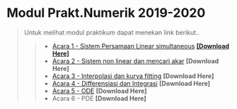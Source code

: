 # Modul Prakt.Numerik 2019-2020

> Untuk melihat modul praktikum dapat menekan link berikut..
>>  * [Acara 1 - Sistem Persamaan Linear simultaneous](https://github.com/FajrulHQ/pict/blob/main/2020/Acara%201/Acara%201.md) [__[Download Here]__](https://drive.google.com/drive/u/0/folders/1183IOE2AyPF-gyQVuzTEYEBTQUtLgtzp)
>>  * [Acara 2 - Sistem non linear dan mencari akar](https://github.com/FajrulHQ/pict/blob/main/2020/Acara%202/Acara%202.md) __[Download Here]__
>>  * [Acara 3 - Interpolasi dan kurva fitting](https://github.com/FajrulHQ/pict/blob/main/2020/Acara%203/Acara%203.md) __[Download Here]__
>>  * [Acara 4 - Differensiasi dan Integrasi](https://github.com/FajrulHQ/pict/blob/main/2020/Acara%204/Acara%204.md) __[Download Here]__
>>  * [Acara 5 - ODE](https://github.com/FajrulHQ/pict/blob/main/2020/Acara%205/Acara%205.md) __[Download Here]__
>>  * Acara 6 - PDE __[Download Here]__
